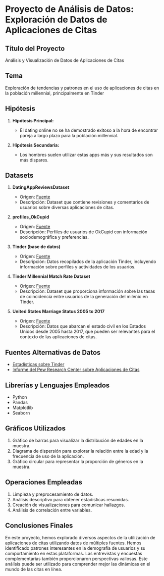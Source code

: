 # Proyecto de Análisis de Datos: Exploración de Datos de Aplicaciones de Citas

## Título del Proyecto
Análisis y Visualización de Datos de Aplicaciones de Citas

## Tema
Exploración de tendencias y patrones en el uso de aplicaciones de citas en la población millennial, principalmente en Tinder


## Hipótesis
1. **Hipótesis Principal:**
   - El dating online no se ha demostrado exitoso a la hora de encontrar pareja a largo plazo para la población millennial.

2. **Hipótesis Secundaria:**
   - Los hombres suelen utilizar estas apps más y sus resultados son más dispares.

## Datasets
1. **DatingAppReviewsDataset**
   - Origen: [Fuente](https://www.kaggle.com/datasets/sidharthkriplani/datingappreviews)
   - Descripción: Dataset que contiene revisiones y comentarios de usuarios sobre diversas aplicaciones de citas.

2. **profiles_OkCupid**
   - Origen: [Fuente](https://www.kaggle.com/datasets/subhamyadav580/dating-site)
   - Descripción: Perfiles de usuarios de OkCupid con información sociodemográfica y preferencias.

3. **Tinder (base de datos)**
   - Origen: [Fuente](https://figshare.com/articles/dataset/DATASET_Caracter_sticas_sociodemogr_ficas_de_usuarios_de_Tinder/14658825)
   - Descripción: Datos recopilados de la aplicación Tinder, incluyendo información sobre perfiles y actividades de los usuarios.

4. **Tinder Millennial Match Rate Dataset**
   - Origen: [Fuente](https://www.kaggle.com/datasets/benroshan/tinder-millennial-match-rate)
   - Descripción: Dataset que proporciona información sobre las tasas de coincidencia entre usuarios de la generación del milenio en Tinder.

5. **United States Marriage Status 2005 to 2017**
   - Origen: [Fuente](https://www.kaggle.com/datasets/thedevastator/united-states-marriage-statistics)
   - Descripción: Datos que abarcan el estado civil en los Estados Unidos desde 2005 hasta 2017, que pueden ser relevantes para el contexto de las aplicaciones de citas.

## Fuentes Alternativas de Datos
- [Estadísticas sobre Tinder](https://roast.dating/es/blog/estadisticas-de-tinder)
- [Informe del Pew Research Center sobre Aplicaciones de Citas](https://www.pewresearch.org/short-reads/2023/02/02/key-findings-about-online-dating-in-the-u-s/)

## Librerías y Lenguajes Empleados
- Python
- Pandas
- Matplotlib
- Seaborn

## Gráficos Utilizados
1. Gráfico de barras para visualizar la distribución de edades en la muestra.
2. Diagrama de dispersión para explorar la relación entre la edad y la frecuencia de uso de la aplicación.
3. Gráfico circular para representar la proporción de géneros en la muestra.

## Operaciones Empleadas
1. Limpieza y preprocesamiento de datos.
2. Análisis descriptivo para obtener estadísticas resumidas.
3. Creación de visualizaciones para comunicar hallazgos.
4. Análisis de correlación entre variables.

## Conclusiones Finales
En este proyecto, hemos explorado diversos aspectos de la utilización de aplicaciones de citas utilizando datos de múltiples fuentes. Hemos identificado patrones interesantes en la demografía de usuarios y su comportamiento en estas plataformas. Las entrevistas y encuestas complementarias también proporcionaron perspectivas valiosas. Este análisis puede ser utilizado para comprender mejor las dinámicas en el mundo de las citas en línea.
